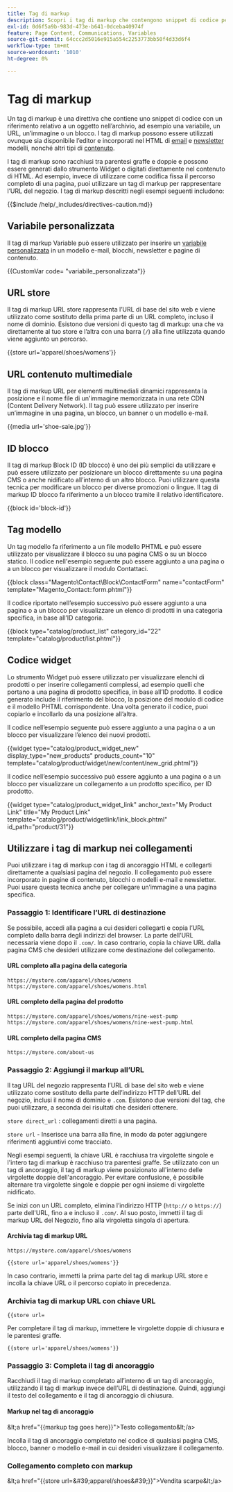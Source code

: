 ```yaml
---
title: Tag di markup
description: Scopri i tag di markup che contengono snippet di codice per fare riferimento a un oggetto nell’archivio.
exl-id: 0d6f5a9b-983d-473e-b641-0dceba40974f
feature: Page Content, Communications, Variables
source-git-commit: 64ccc2d5016e915a554c2253773bb50f4d33d6f4
workflow-type: tm+mt
source-wordcount: '1010'
ht-degree: 0%

---
```


# Tag di markup

Un tag di markup è una direttiva che contiene uno snippet di codice con un riferimento relativo a un oggetto nell’archivio, ad esempio una variabile, un URL, un’immagine o un blocco. I tag di markup possono essere utilizzati ovunque sia disponibile l’editor e incorporati nel HTML di [email](email-templates.md) e [newsletter](../merchandising-promotions/newsletter-template.md) modelli, nonché altri tipi di [contenuto](../content-design/introduction.md#content).

I tag di markup sono racchiusi tra parentesi graffe e doppie e possono essere generati dallo strumento Widget o digitati direttamente nel contenuto di HTML. Ad esempio, invece di utilizzare come codifica fissa il percorso completo di una pagina, puoi utilizzare un tag di markup per rappresentare l’URL del negozio. I tag di markup descritti negli esempi seguenti includono:

{{$include /help/_includes/directives-caution.md}}

## Variabile personalizzata

Il tag di markup Variable può essere utilizzato per inserire un [variabile personalizzata](variables-custom.md) in un modello e-mail, blocchi, newsletter e pagine di contenuto.

\{\{CustomVar code= &quot;variabile_personalizzata&quot;}}

## URL store

Il tag di markup URL store rappresenta l’URL di base del sito web e viene utilizzato come sostituto della prima parte di un URL completo, incluso il nome di dominio. Esistono due versioni di questo tag di markup: una che va direttamente al tuo store e l’altra con una barra (`/`) alla fine utilizzata quando viene aggiunto un percorso.

\{\{store url=&#39;apparel/shoes/womens&#39;}}

## URL contenuto multimediale

Il tag di markup URL per elementi multimediali dinamici rappresenta la posizione e il nome file di un&#39;immagine memorizzata in una rete CDN (Content Delivery Network). Il tag può essere utilizzato per inserire un’immagine in una pagina, un blocco, un banner o un modello e-mail.

\{\{media url=&#39;shoe-sale.jpg&#39;}}

## ID blocco

Il tag di markup Block ID (ID blocco) è uno dei più semplici da utilizzare e può essere utilizzato per posizionare un blocco direttamente su una pagina CMS o anche nidificato all’interno di un altro blocco. Puoi utilizzare questa tecnica per modificare un blocco per diverse promozioni o lingue. Il tag di markup ID blocco fa riferimento a un blocco tramite il relativo identificatore.

\{\{block id=&#39;block-id&#39;}}

## Tag modello

Un tag modello fa riferimento a un file modello PHTML e può essere utilizzato per visualizzare il blocco su una pagina CMS o su un blocco statico. Il codice nell&#39;esempio seguente può essere aggiunto a una pagina o a un blocco per visualizzare il modulo Contattaci.

\{\{block class=&quot;Magento\Contact\Block\ContactForm&quot; name=&quot;contactForm&quot; template=&quot;Magento_Contact::form.phtml&quot;}}

Il codice riportato nell’esempio successivo può essere aggiunto a una pagina o a un blocco per visualizzare un elenco di prodotti in una categoria specifica, in base all’ID categoria.

\{\{block type=&quot;catalog/product_list&quot; category_id=&quot;22&quot; template=&quot;catalog/product/list.phtml&quot;}}

## Codice widget

Lo strumento Widget può essere utilizzato per visualizzare elenchi di prodotti o per inserire collegamenti complessi, ad esempio quelli che portano a una pagina di prodotto specifica, in base all’ID prodotto. Il codice generato include il riferimento del blocco, la posizione del modulo di codice e il modello PHTML corrispondente. Una volta generato il codice, puoi copiarlo e incollarlo da una posizione all’altra.

Il codice nell’esempio seguente può essere aggiunto a una pagina o a un blocco per visualizzare l’elenco dei nuovi prodotti.

\{\{widget type=&quot;catalog/product_widget_new&quot; display_type=&quot;new_products&quot; products_count=&quot;10&quot; template=&quot;catalog/product/widget/new/content/new_grid.phtml&quot;}}

Il codice nell’esempio successivo può essere aggiunto a una pagina o a un blocco per visualizzare un collegamento a un prodotto specifico, per ID prodotto.

\{\{widget type=&quot;catalog/product_widget_link&quot; anchor_text=&quot;My Product Link&quot; title=&quot;My Product Link&quot; template=&quot;catalog/product/widgetlink/link_block.phtml&quot; id_path=&quot;product/31&quot;}}

## Utilizzare i tag di markup nei collegamenti

Puoi utilizzare i tag di markup con i tag di ancoraggio HTML e collegarti direttamente a qualsiasi pagina del negozio. Il collegamento può essere incorporato in pagine di contenuto, blocchi o modelli e-mail e newsletter. Puoi usare questa tecnica anche per collegare un’immagine a una pagina specifica.

### Passaggio 1: Identificare l’URL di destinazione

Se possibile, accedi alla pagina a cui desideri collegarti e copia l’URL completo dalla barra degli indirizzi del browser. La parte dell’URL necessaria viene dopo il `.com/`. In caso contrario, copia la chiave URL dalla pagina CMS che desideri utilizzare come destinazione del collegamento.

#### URL completo alla pagina della categoria

`https://mystore.com/apparel/shoes/womens`
`https://mystore.com/apparel/shoes/womens.html`

#### URL completo della pagina del prodotto

`https://mystore.com/apparel/shoes/womens/nine-west-pump`
`https://mystore.com/apparel/shoes/womens/nine-west-pump.html`

#### URL completo della pagina CMS

`https://mystore.com/about-us`

### Passaggio 2: Aggiungi il markup all’URL

Il tag URL del negozio rappresenta l’URL di base del sito web e viene utilizzato come sostituto della parte dell’indirizzo HTTP dell’URL del negozio, inclusi il nome di dominio e `.com`. Esistono due versioni del tag, che puoi utilizzare, a seconda dei risultati che desideri ottenere.

`store direct_url` : collegamenti diretti a una pagina.

`store url` - Inserisce una barra alla fine, in modo da poter aggiungere riferimenti aggiuntivi come tracciato.

Negli esempi seguenti, la chiave URL è racchiusa tra virgolette singole e l&#39;intero tag di markup è racchiuso tra parentesi graffe. Se utilizzato con un tag di ancoraggio, il tag di markup viene posizionato all&#39;interno delle virgolette doppie dell&#39;ancoraggio. Per evitare confusione, è possibile alternare tra virgolette singole e doppie per ogni insieme di virgolette nidificato.

Se inizi con un URL completo, elimina l’indirizzo HTTP (`http://` o `https://`) parte dell&#39;URL, fino a e incluso il `.com/`. Al suo posto, immetti il tag di markup URL del Negozio, fino alla virgoletta singola di apertura.

#### Archivia tag di markup URL

`https://mystore.com/apparel/shoes/womens`

`{{store url='apparel/shoes/womens'}}`

In caso contrario, immetti la prima parte del tag di markup URL store e incolla la chiave URL o il percorso copiato in precedenza.

### Archivia tag di markup URL con chiave URL

`{{store url=`

Per completare il tag di markup, immettere le virgolette doppie di chiusura e le parentesi graffe.

`{{store url='apparel/shoes/womens'}}`

### Passaggio 3: Completa il tag di ancoraggio

Racchiudi il tag di markup completato all’interno di un tag di ancoraggio, utilizzando il tag di markup invece dell’URL di destinazione. Quindi, aggiungi il testo del collegamento e il tag di ancoraggio di chiusura.

#### Markup nel tag di ancoraggio

\&lt;a href=&quot;\{\{markup tag goes here}}&quot;>Testo collegamento\&lt;/a>

Incolla il tag di ancoraggio completato nel codice di qualsiasi pagina CMS, blocco, banner o modello e-mail in cui desideri visualizzare il collegamento.

### Collegamento completo con markup

\&lt;a href=&quot;\{\{store url=&amp;#39;apparel/shoes&amp;#39;}}&quot;>Vendita scarpe\&lt;/a>
